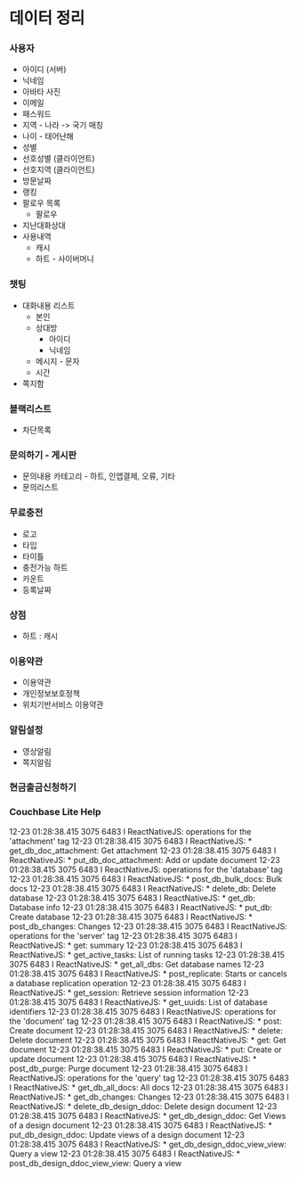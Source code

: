 # 데이터 정리

### 사용자
- 아이디 (서버)
- 닉네임
- 아바타 사진
- 이메일
- 패스워드
- 지역 - 나라 -> 국기 매칭
- 나이 - 태어난해
- 성별
- 선호성별 (클라이언트)
- 선호지역 (클라이언트)
- 방문날짜
- 랭킹
- 팔로우 목록
  - 팔로우
- 지난대화상대
- 사용내역
  - 캐시
  - 하트 - 사이버머니

### 챗팅
- 대화내용 리스트
  - 본인
  - 상대방
    - 아이디
    - 닉네임
  - 메시지 - 문자
  - 시간
- 쪽지함

### 블랙리스트
- 차단목록

### 문의하기 - 게시판
- 문의내용 카테고리 - 하트, 인앱결제, 오류, 기타
- 문의리스트

### 무료충전
- 로고
- 타입
- 타이틀
- 충전가능 하트
- 카운트
- 등록날짜

### 상점
- 하트 : 캐시

### 이용약관
- 이용약관
- 개인정보보호정책
- 위치기반서비스 이용약관

### 알림설정
- 영상알림
- 쪽지알림

### 현금출금신청하기



### Couchbase Lite Help
12-23 01:28:38.415  3075  6483 I ReactNativeJS: operations for the 'attachment' tag
12-23 01:28:38.415  3075  6483 I ReactNativeJS:   * get_db_doc_attachment: Get attachment
12-23 01:28:38.415  3075  6483 I ReactNativeJS:   * put_db_doc_attachment: Add or update document
12-23 01:28:38.415  3075  6483 I ReactNativeJS: operations for the 'database' tag
12-23 01:28:38.415  3075  6483 I ReactNativeJS:   * post_db_bulk_docs: Bulk docs
12-23 01:28:38.415  3075  6483 I ReactNativeJS:   * delete_db: Delete database
12-23 01:28:38.415  3075  6483 I ReactNativeJS:   * get_db: Database info
12-23 01:28:38.415  3075  6483 I ReactNativeJS:   * put_db: Create database
12-23 01:28:38.415  3075  6483 I ReactNativeJS:   * post_db_changes: Changes
12-23 01:28:38.415  3075  6483 I ReactNativeJS: operations for the 'server' tag
12-23 01:28:38.415  3075  6483 I ReactNativeJS:   * get: summary
12-23 01:28:38.415  3075  6483 I ReactNativeJS:   * get_active_tasks: List of running tasks
12-23 01:28:38.415  3075  6483 I ReactNativeJS:   * get_all_dbs: Get database names
12-23 01:28:38.415  3075  6483 I ReactNativeJS:   * post_replicate: Starts or cancels a database replication operation
12-23 01:28:38.415  3075  6483 I ReactNativeJS:   * get_session: Retrieve session information
12-23 01:28:38.415  3075  6483 I ReactNativeJS:   * get_uuids: List of database identifiers
12-23 01:28:38.415  3075  6483 I ReactNativeJS: operations for the 'document' tag
12-23 01:28:38.415  3075  6483 I ReactNativeJS:   * post: Create document
12-23 01:28:38.415  3075  6483 I ReactNativeJS:   * delete: Delete document
12-23 01:28:38.415  3075  6483 I ReactNativeJS:   * get: Get document
12-23 01:28:38.415  3075  6483 I ReactNativeJS:   * put: Create or update document
12-23 01:28:38.415  3075  6483 I ReactNativeJS:   * post_db_purge: Purge document
12-23 01:28:38.415  3075  6483 I ReactNativeJS: operations for the 'query' tag
12-23 01:28:38.415  3075  6483 I ReactNativeJS:   * get_db_all_docs: All docs
12-23 01:28:38.415  3075  6483 I ReactNativeJS:   * get_db_changes: Changes
12-23 01:28:38.415  3075  6483 I ReactNativeJS:   * delete_db_design_ddoc: Delete design document
12-23 01:28:38.415  3075  6483 I ReactNativeJS:   * get_db_design_ddoc: Get Views of a design document
12-23 01:28:38.415  3075  6483 I ReactNativeJS:   * put_db_design_ddoc: Update views of a design document
12-23 01:28:38.415  3075  6483 I ReactNativeJS:   * get_db_design_ddoc_view_view: Query a view
12-23 01:28:38.415  3075  6483 I ReactNativeJS:   * post_db_design_ddoc_view_view: Query a view